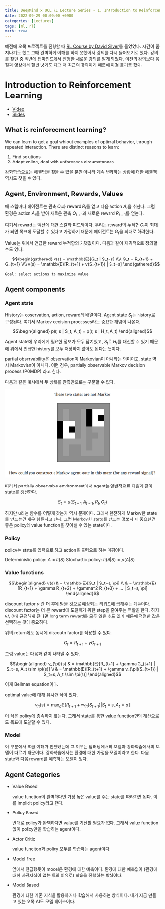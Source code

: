 ```yaml
---
title: DeepMind x UCL RL Lecture Series - 1. Introduction to Reinforcement Learning
date: 2022-09-29 00:09:00 +0900
categories: [Lectures]
tags: [ml, rl]
math: true
---
```


예전에 오목 프로젝트를 진행할 때 [RL Course by David Silver](https://www.davidsilver.uk/teaching/)를 들었었다. 시간이 좀 지나기도 했고 그때 완벽하게 이해를 하지 못했어서 강의를 다시 들어보기로 했다. 강의를 찾던 중 작년에 딥마인드에서 진행한 새로운 강의를 알게 되었다. 이전의 강의보다 음질과 영상에서 훨씬 낫기도 하고 더 최근의 강의이기 때문에 이걸 듣기로 했다.

# Introduction to Reinforcement Learning

- [Video](https://www.youtube.com/watch?v=TCCjZe0y4Qc&list=PLqYmG7hTraZDVH599EItlEWsUOsJbAodm&index=1&ab_channel=DeepMind)
- [Slides](https://storage.googleapis.com/deepmind-media/UCL%20x%20DeepMind%202021/Lecture%201%20-%20introduction.pdf)


## What is reinforcement learning?

We can learn to get a goal whiout examples of optimal behavior, through repeated interaction.
There are distinct reasons to learn:
1. Find solutions
2. Adapt online, deal with unforeseen circumstances

강화학습으로는 해결법을 찾을 수 있을 뿐만 아니라 계속 변화하는 상황에 대한 해결책 역시도 찾을 수 있다.

## Agent, Environment, Rewards, Values

매 스텝마다 에이전트는 관측 $O_t$과 reward $R_t$를 얻고 다음 action $A_t$을 취한다.
그럼 환경은 action $A_t$을 받아 새로운 관측 $O_{t+1}$과 새로운 reward $R_{t+1}$를 얻는다.

여기서 reward는 액션에 대한 스칼라 피드백이다. 우리는 reward의 누적합 $G_t$이 최대가 되면 목표에 도달할 수 있다고 가정하기 때문에 에이전트는 $G_t$을 최대로 하려한다.

Value는 위에서 언급한 reward 누적합의 기댓값이다. 다음과 같이 재귀적으로 정의할 수도 있다.

$$\begin{gathered}
v(s) = \mathbb{E}[G_t | S_t=s] \\\\
G_t = R_{t+1} + G_{t+1} \\\\
v(s) = \mathbb{E}[R_{t+1} + v(S_{t+1}) | S_t=s]
\end{gathered}$$

`Goal: select actions to maximize value`

## Agent components

### Agent state
History는 observation, action, reward의 배열이다.
Agent state $S_t$는 history로 구성된다.
여기서 Markov decision processes라는 중요한 개념이 나온다.

$$\begin{aligned}
p(r, s | S_t, A_t) = p(r, s | H_t, A_t)
\end{aligned}$$

Agent state에 우리에게 필요한 정보가 모두 담겨있고, $S_t$로 $H_t$를 대신할 수 있기 때문에 위에서 언급한 history를 모두 저장하지 않아도 된다는 뜻이다.

partial observability은 observation이 Markovian이 아니라는 의미이고, state 역시 Markovian이 아니다.
이런 경우, partially observable Markov decision process (POMDP) 라고 한다.

다음과 같은 예시에서 두 상태를 관측만으로는 구분할 수 없다.

![partially observation](/assets/images/partially_observation.PNG)

따라서 partially observable environment에서 agent는 일반적으로 다음과 같이 state를 갱신한다.

$$
S_t = u(S_{t-1}, A_{t-1}, R_t, O_t)
$$

하지만 u라는 함수를 어떻게 찾는가 역시 문제이다. 그래서 완전하게 Markov한 state를 만드는건 매우 힘들다고 한다.
그런 Markov한 state를 만드는 것보다 더 중요한건 좋은 policy와 value function을 찾아낼 수 있는 state이다.

### Policy

policy는 state를 입력으로 하고 action을 출력으로 하는 매핑이다.

Deterministic policy: $A = \pi(S)$
Stochastic policy: $\pi(A|S) = p(A|S)$

### Value functions

$$\begin{aligned}
v(s) & = \mathbb{E}[G_t | S_t=s, \pi] \\
& = \mathbb{E}[R_{t+1} + \gamma R_{t+2} + \gamma^2 R_{t+3} + ... | S_t=s, \pi]
\end{aligned}$$

discount factor $\gamma$ 란 더 후에 받을 것으로 예상되는 리워드에 곱해주는 계수이다. discount factor는 더 큰 reward에 도달하기 위한 step을 줄여주는 역할을 한다. 하지만, 0에 근접하게 된다면 long term reward를 모두 잃을 수도 있기 때문에 적절한 값을 선택하는 것이 중요하다.

위의 return에도 동시에 discoutn factor를 적용할 수 있다.

$$
G_t = R_{t+1} + \gamma G_{t+1}
$$

그럼 value는 다음과 같이 나타낼 수 있다.

$$\begin{aligned}
v_{\pi}(s) 
& = \mathbb{E}[R_{t+1} + \gamma G_{t+1} | S_t=s, A_t \sim \pi(s)] \\
& = \mathbb{E}[R_{t+1} + \gamma v_{\pi}(S_{t+1}) | S_t=s, A_t \sim \pi(s)]
\end{aligned}$$

이게 Bellman equation이다.

optimal value에 대해 유사한 식이 있다.

$$
v_{\pi}(s) = \max_a \mathbb{E}[R_{t+1} + \gamma v_{\pi}(S_{t+1}) | S_t=s, A_t=a]
$$

이 식은 policy에 종속하지 않는다. 그래서 state를 통한 value function만의 계산으로도 목표에 도달할 수 있다.

### Model

이 부분에서 조금 이해가 안됐었는데 그 이유는 딥러닝에서의 모델과 강화학습에서의 모델이 다르기 때문이다. 강화학습에서는 환경에 대한 가정을 모델이라고 한다. 다음 state와 다음 reward를 예측하는 모델이 있다.

## Agent Categories

- Value Based

    value function이 완벽하다면 가장 높은 value를 주는 state를 따라가면 된다. 이를 implicit policy라고 한다.

- Policy Based

    반대로 policy가 완벽하다면 value를 계산할 필요가 없다. 그래서 value function 없이 policy만을 학습하는 agent이다.

- Actor Critic

    value funciton과 policy 모두를 학습하는 agent이다.

- Model Free

    앞에서 언급했듯이 model은 환경에 대한 예측이다. 환경에 대한 예측없이 (환경에 대한 사전지식이 없는 등의 이유로) 학습을 진행하는 방식이다. 

- Model Based

    환경에 대한 기존 지식을 활용하거나 학습해서 사용하는 방식이다. 내가 지금 만들고 있는 오목 AI도 모델 베이스이다.
